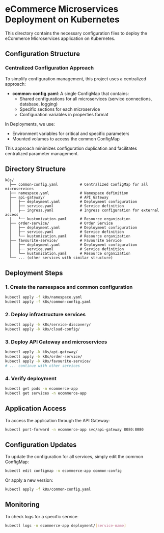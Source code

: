 # eCommerce Microservices Deployment on Kubernetes

This directory contains the necessary configuration files to deploy the eCommerce Microservices application on Kubernetes.

## Configuration Structure

### Centralized Configuration Approach

To simplify configuration management, this project uses a centralized approach:

- **common-config.yaml**: A single ConfigMap that contains:
  - Shared configurations for all microservices (service connections, database, logging)
  - Specific sections for each microservice
  - Configuration variables in properties format

In Deployments, we use:
- Environment variables for critical and specific parameters
- Mounted volumes to access the common ConfigMap

This approach minimizes configuration duplication and facilitates centralized parameter management.

## Directory Structure

```
k8s/
  ├── common-config.yaml          # Centralized ConfigMap for all microservices
  ├── namespace.yaml              # Namespace definition
  ├── api-gateway/                # API Gateway
  │   ├── deployment.yaml         # Deployment configuration
  │   ├── service.yaml            # Service definition
  │   ├── ingress.yaml            # Ingress configuration for external access
  │   └── kustomization.yaml      # Resource organization
  ├── order-service/              # Order Service
  │   ├── deployment.yaml         # Deployment configuration
  │   ├── service.yaml            # Service definition
  │   └── kustomization.yaml      # Resource organization
  ├── favourite-service/          # Favourite Service
  │   ├── deployment.yaml         # Deployment configuration
  │   ├── service.yaml            # Service definition
  │   └── kustomization.yaml      # Resource organization
  └── ... (other services with similar structure)
```

## Deployment Steps

### 1. Create the namespace and common configuration

```bash
kubectl apply -f k8s/namespace.yaml
kubectl apply -f k8s/common-config.yaml
```

### 2. Deploy infrastructure services

```bash
kubectl apply -k k8s/service-discovery/
kubectl apply -k k8s/cloud-config/
```

### 3. Deploy API Gateway and microservices

```bash
kubectl apply -k k8s/api-gateway/
kubectl apply -k k8s/order-service/
kubectl apply -k k8s/favourite-service/
# ... continue with other services
```

### 4. Verify deployment

```bash
kubectl get pods -n ecommerce-app
kubectl get services -n ecommerce-app
```

## Application Access

To access the application through the API Gateway:

```bash
kubectl port-forward -n ecommerce-app svc/api-gateway 8080:8080
```

## Configuration Updates

To update the configuration for all services, simply edit the common ConfigMap:

```bash
kubectl edit configmap -n ecommerce-app common-config
```

Or apply a new version:

```bash
kubectl apply -f k8s/common-config.yaml
```

## Monitoring

To check logs for a specific service:

```bash
kubectl logs -n ecommerce-app deployment/[service-name]
```